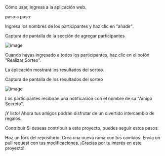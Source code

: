 Cómo usar, Ingresa a la aplicación web.

paso a paso:

Ingresa los nombres de los participantes y haz clic en "añadir".

Captura de pantalla de la sección de agregar participantes

![image](https://github.com/user-attachments/assets/a3f85251-81f2-4fc3-91f8-e63ee27c86d6)

Cuando hayas ingresado a todos los participantes, haz clic en el botón "Realizar Sorteo".

La aplicación mostrará los resultados del sorteo.

Captura de pantalla de los resultados del sorteo

![image](https://github.com/user-attachments/assets/eadb86cc-bb90-4237-9e12-05b78601d7eb)

Los participantes recibirán una notificación con el nombre de su "Amigo Secreto".

¡Y listo! Ahora tus amigos podrán disfrutar de un divertido intercambio de regalos.

Contribuir Si deseas contribuir a este proyecto, puedes seguir estos pasos:

Haz un fork del repositorio. Crea una nueva rama con tus cambios. Envía un pull request con tus modificaciones. ¡Gracias por tu interés en este proyecto!
